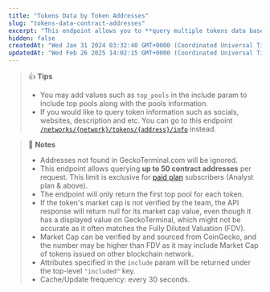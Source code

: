```yaml
---
title: "Tokens Data by Token Addresses"
slug: "tokens-data-contract-addresses"
excerpt: "This endpoint allows you to **query multiple tokens data based on the provided token contract addresses on a network**"
hidden: false
createdAt: "Wed Jan 31 2024 03:32:40 GMT+0000 (Coordinated Universal Time)"
updatedAt: "Wed Feb 26 2025 14:02:15 GMT+0000 (Coordinated Universal Time)"
---
```

> 👍 **Tips**
> 
> - You may add values such as `top_pools` in the include param to include top pools along with the pools information.
> - If you would like to query token information such as socials, websites, description and etc. You can go to this endpoint [`/networks/{network}/tokens/{address}/info`](/reference/token-info-contract-address) instead.

> 📘 **Notes**
> 
> - Addresses not found in GeckoTerminal.com will be ignored.
> - This endpoint allows querying **up to 50 contract addresses** per request. This limit is exclusive for [paid plan](https://www.coingecko.com/en/api/pricing) subscribers (Analyst plan & above). 
> - The endpoint will only return the first top pool for each token.
> - If the token's market cap is not verified by the team, the API response will return null for its market cap value, even though it has a displayed value on GeckoTerminal, which might not be accurate as it often matches the Fully Diluted Valuation (FDV).
> - Market Cap can be verified by and sourced from CoinGecko, and the number may be higher than FDV as it may include Market Cap of tokens issued on other blockchain network.
> - Attributes specified in the `include` param will be returned under the top-level `"included"` key.
> - Cache/Update frequency: every 30 seconds.
